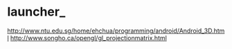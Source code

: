 launcher_
=========
http://www.ntu.edu.sg/home/ehchua/programming/android/Android_3D.html
http://www.songho.ca/opengl/gl_projectionmatrix.html
